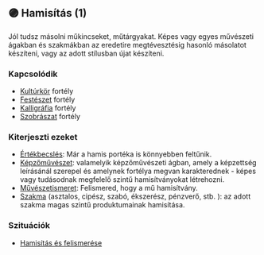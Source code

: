 ## 🟣 Hamisítás (1)

Jól tudsz másolni műkincseket, műtárgyakat. Képes vagy egyes művészeti ágakban és szakmákban az eredetire megtévesztésig hasonló másolatot készíteni, vagy az adott stílusban újat készíteni.

### Kapcsolódik

- [Kultúrkör](../fortelyok.kiemelt/kulturkor.md) fortély
- [Festészet](../fortelyok.szabad/festeszet.md) fortély
- [Kalligráfia](../fortelyok.szabad/kalligrafia.md) fortély
- [Szobrászat](../fortelyok.szabad/szobraszat.md) fortély

### Kiterjeszti ezeket

- [Értékbecslés](../kepzettsegek.szekunder/ertekbecsles.md): Már a hamis portéka is könnyebben feltűnik.
- [Képzőművészet](../kepzettsegek.szekunder/kepzomuveszet.md): valamelyik képzőművészeti ágban, amely a képzettség leírásánál szerepel és amelynek fortélya megvan karakterednek - képes vagy tudásodnak megfelelő szintű hamisítványokat létrehozni.
- [Művészetismeret](../kepzettsegek.szekunder/muveszetismeret.md): Felismered, hogy a mű hamisítvány.
- [Szakma](../kepzettsegek.szekunder/kezmuvesseg.md) (asztalos, cipész, szabó, ékszerész, pénzverő, stb. ): az adott szakma magas szintű produktumainak hamisítása.

### Szituációk

- [Hamisítás és felismerése](../szituaciok/hamisitas_es_felismerese.md)

